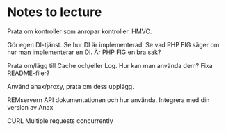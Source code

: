Notes to lecture
========================

Prata om kontroller som anropar kontroller. HMVC.

Gör egen DI-tjänst.
Se hur DI är implementerad.
Se vad PHP FIG säger om hur man implementerar en DI.
Är PHP FIG en bra sak?

Prata om/lägg till Cache och/eller Log.
Hur kan man använda dem?
    Fixa README-filer?

Använd anax/proxy, prata om dess upplägg.

REMservern
    API dokumentationen och hur använda.
    Integrera med din version av Anax

CURL
    Multiple requests concurrently
